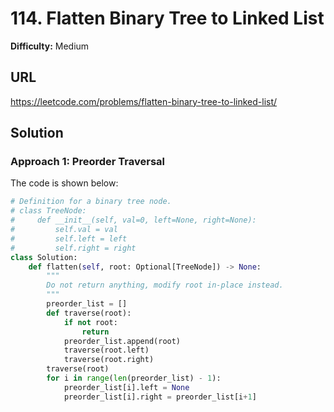 # 114. Flatten Binary Tree to Linked List

**Difficulty:** Medium

## URL

https://leetcode.com/problems/flatten-binary-tree-to-linked-list/

## Solution

### Approach 1: Preorder Traversal

The code is shown below:

```python
# Definition for a binary tree node.
# class TreeNode:
#     def __init__(self, val=0, left=None, right=None):
#         self.val = val
#         self.left = left
#         self.right = right
class Solution:
    def flatten(self, root: Optional[TreeNode]) -> None:
        """
        Do not return anything, modify root in-place instead.
        """
        preorder_list = []
        def traverse(root):
            if not root:
                return
            preorder_list.append(root)
            traverse(root.left)
            traverse(root.right)
        traverse(root)
        for i in range(len(preorder_list) - 1):
            preorder_list[i].left = None
            preorder_list[i].right = preorder_list[i+1]
```
